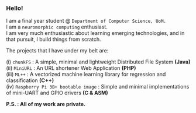 ### Hello!

I am a final year student @ `Department of Computer Science, UoM.` <br>
I am a `neuromorphic computing` enthusiast. <br>
I am very much enthusiastic about learning emerging technologies, and in that pursuit, I build things from scratch.

The projects that I have under my belt are:

(i) `chunkFS` : A simple, minimal and lightweight Distributed File System **(Java)** <br>
(ii) `MiniURL` : An URL shortener Web Application **(PHP)** <br>
(iii) `ML++` : A vectorized machine learning library for regression and classification **(C++)** <br>
(iv) `Raspberry Pi 3B+ bootable image` : Simple and minimal implementations of mini-UART and GPIO drivers **(C & ASM)**

**P.S. : All of my work are private.**
